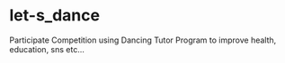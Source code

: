 # let-s_dance
Participate Competition using Dancing Tutor Program to improve health, education, sns etc...
